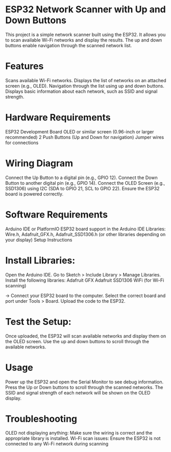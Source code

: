 # ESP32 Network Scanner with Up and Down Buttons
This project is a simple network scanner built using the ESP32. It allows you to scan available Wi-Fi networks and display the results. The up and down buttons enable navigation through the scanned network list.

# Features
Scans available Wi-Fi networks.
Displays the list of networks on an attached screen (e.g., OLED).
Navigation through the list using up and down buttons.
Displays basic information about each network, such as SSID and signal strength.
# Hardware Requirements
ESP32 Development Board
OLED or similar screen (0.96-inch or larger recommended)
2 Push Buttons (Up and Down for navigation)
Jumper wires for connections
# Wiring Diagram
Connect the Up Button to a digital pin (e.g., GPIO 12).
Connect the Down Button to another digital pin (e.g., GPIO 14).
Connect the OLED Screen (e.g., SSD1306) using I2C (SDA to GPIO 21, SCL to GPIO 22).
Ensure the ESP32 board is powered correctly.
# Software Requirements
Arduino IDE or PlatformIO
ESP32 board support in the Arduino IDE
Libraries: Wire.h, Adafruit_GFX.h, Adafruit_SSD1306.h (or other libraries depending on your display)
Setup Instructions
# Install Libraries:
Open the Arduino IDE.
Go to Sketch > Include Library > Manage Libraries.
Install the following libraries:
Adafruit GFX
Adafruit SSD1306
WiFi (for Wi-Fi scanning)


-> Connect your ESP32 board to the computer.
  Select the correct board and port under Tools > Board.
  Upload the code to the ESP32.
  
 # Test the Setup:

Once uploaded, the ESP32 will scan available networks and display them on the OLED screen.
Use the up and down buttons to scroll through the available networks.
# Usage
Power up the ESP32 and open the Serial Monitor to see debug information.
Press the Up or Down buttons to scroll through the scanned networks.
The SSID and signal strength of each network will be shown on the OLED display.
# Troubleshooting
OLED not displaying anything: Make sure the wiring is correct and the appropriate library is installed.
Wi-Fi scan issues: Ensure the ESP32 is not connected to any Wi-Fi network during scanning
